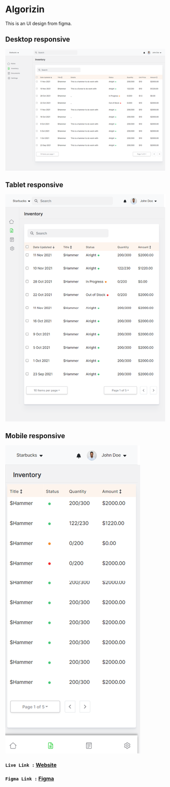 # Algorizin
This is an UI design from figma.

## Desktop responsive
![alt text](./src/Assests/desktop.png)

## Tablet responsive
![alt text](./src/Assests/tablet.png)

## Mobile responsive
![alt text](./src/Assests/mobile.png)

###  `Live Link :` [Website](https://algorizin777.netlify.app/)
###  `Figma Link :` [Figma](https://www.figma.com/file/EyOu8FPZhy2fzqG9LldcdT/FE-Test)